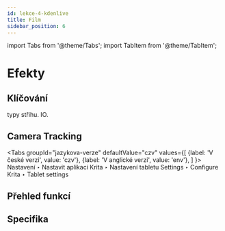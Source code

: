 ```yaml
---
id: lekce-4-kdenlive
title: Film
sidebar_position: 6
---
```

import Tabs from '@theme/Tabs';
import TabItem from '@theme/TabItem';

# Efekty

## Klíčování
typy střihu. IO.
## Camera Tracking


<Tabs
  groupId="jazykova-verze"
  defaultValue="czv"
  values={[
    {label: 'V české verzi', value: 'czv'},
    {label: 'V anglické verzi', value: 'env'},
  ]
}>
<TabItem value="czv">Nastavení ‣ Nastavit aplikaci Krita ‣ Nastavení tabletu</TabItem>
<TabItem value="env">Settings ‣ Configure Krita ‣ Tablet settings </TabItem>
</Tabs>


## Přehled funkcí

## Specifika
